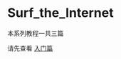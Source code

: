 # Surf_the_Internet

本系列教程一共三篇

请先查看 [入门篇](https://github.com/sun-shadow/Surf_the_Internet/blob/master/%E5%85%A5%E9%97%A8%E7%AF%87.md)

